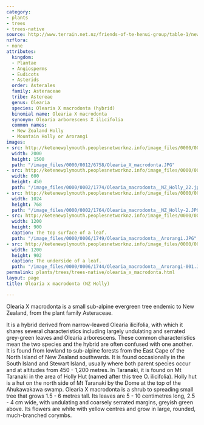 ```yaml
---
category:
- plants
- trees
- trees-native
source: http://www.terrain.net.nz/friends-of-te-henui-group/table-1/new-zealand-holly.html
nzflora:
- none
attributes:
  kingdom:
  - Plantae
  - Angiosperms
  - Eudicots
  - Asterids
  order: Asterales
  family: Asteraceae
  tribe: Astereae
  genus: Olearia
  species: Olearia X macrodonta (hybrid)
  binomial name: Olearia X macrodonta
  synonym: Olearia arborescens X ilicifolia
  common names:
  - New Zealand Holly
  - Mountain Holly or Arorangi
images:
- src: http://ketenewplymouth.peoplesnetworknz.info/image_files/0000/0012/6758/Olearia_X_macrodonta.JPG
  width: 2000
  height: 1500
  path: "/image_files/0000/0012/6758/Olearia_X_macrodonta.JPG"
- src: http://ketenewplymouth.peoplesnetworknz.info/image_files/0000/0002/1774/Olearia_macrodonta__NZ_Holly_22.jpg
  width: 600
  height: 450
  path: "/image_files/0000/0002/1774/Olearia_macrodonta__NZ_Holly_22.jpg"
- src: http://ketenewplymouth.peoplesnetworknz.info/image_files/0000/0002/1764/Olearia_macrodonta__NZ_Holly-2.JPG
  width: 1024
  height: 768
  path: "/image_files/0000/0002/1764/Olearia_macrodonta__NZ_Holly-2.JPG"
- src: http://ketenewplymouth.peoplesnetworknz.info/image_files/0000/0006/1749/Olearia_macrodonta__Arorangi.JPG
  width: 1200
  height: 900
  caption: The top surface of a leaf.
  path: "/image_files/0000/0006/1749/Olearia_macrodonta__Arorangi.JPG"
- src: http://ketenewplymouth.peoplesnetworknz.info/image_files/0000/0006/1744/Olearia_macrodonta__Arorangi-001.JPG
  width: 1200
  height: 902
  caption: The underside of a leaf.
  path: "/image_files/0000/0006/1744/Olearia_macrodonta__Arorangi-001.JPG"
permalink: plants/trees/trees-native/olearia_x_macrodonta.html
layout: page
title: Olearia x macrodonta (NZ Holly)

---
```

Olearia X macrodonta is a small sub-alpine evergreen tree endemic to New Zealand, from the plant family Asteraceae.

It is a hybrid derived from narrow-leaved Olearia ilicifolia, with which it shares several characteristics including largely undulating and serrated grey-green leaves and Olearia arborescens. These common characteristics mean the two species and the hybrid are often confused with one another. It is found from lowland to sub-alpine forests from the East Cape of the North Island of New Zealand southwards.
It is found occasionally in the South Island and Stewart Island, usually where both parent species occur and at altitudes from 450 - 1,200 metres. In Taranaki, it is found on Mt Taranaki in the area of Holly Hut (named after this tree O. ilicifolia). Holly hut is a hut on the north side of Mt Taranaki by the Dome at the top of the Ahukawakawa swamp.
Olearia X macrodonta is a shrub to spreading small tree that grows 1.5 - 6 metres tall. Its leaves are 5 - 10 centimetres long, 2.5 - 4 cm wide, with undulating and coarsely serrated margins, greyish green above. Its flowers are white with yellow centres and grow in large, rounded, much-branched corymbs.
